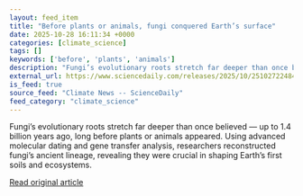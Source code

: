 ```yaml
---
layout: feed_item
title: "Before plants or animals, fungi conquered Earth’s surface"
date: 2025-10-28 16:11:34 +0000
categories: [climate_science]
tags: []
keywords: ['before', 'plants', 'animals']
description: "Fungi’s evolutionary roots stretch far deeper than once believed — up to 1"
external_url: https://www.sciencedaily.com/releases/2025/10/251027224841.htm
is_feed: true
source_feed: "Climate News -- ScienceDaily"
feed_category: "climate_science"
---
```


Fungi’s evolutionary roots stretch far deeper than once believed — up to 1.4 billion years ago, long before plants or animals appeared. Using advanced molecular dating and gene transfer analysis, researchers reconstructed fungi’s ancient lineage, revealing they were crucial in shaping Earth’s first soils and ecosystems.

[Read original article](https://www.sciencedaily.com/releases/2025/10/251027224841.htm)
